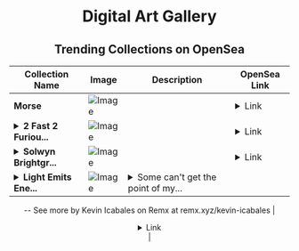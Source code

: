 <div align="center">

# Digital Art Gallery

## Trending Collections on OpenSea

| Collection Name                       | Image                                                                                     | Description                       | OpenSea Link                                                                                          |
|---------------------------------------|-------------------------------------------------------------------------------------------|-----------------------------------|--------------------------------------------------------------------------------------------------------|
| **Morse** | ![Image](https://i.seadn.io/s/raw/files/fbedd6680b5f7108573f4f7a43f7e644.png?w=500&auto=format?w=200&auto=format) |  | <details><summary>Link</summary>[Morse](https://opensea.io/collection/morse-34)</details> |
| **<details><summary>2 Fast 2 Furiou...</summary>2 Fast 2 Furious</details>** | ![Image](https://i.seadn.io/s/raw/files/838c42b57e4dff08a28cbc6db1c815ae.gif?w=500&auto=format?w=200&auto=format) |  | <details><summary>Link</summary>[2 Fast 2 Furious](https://opensea.io/collection/2-fast-2-furious-2)</details> |
| **<details><summary>Solwyn Brightgr...</summary>Solwyn Brightgrove</details>** | ![Image](https://i.seadn.io/s/raw/files/860a6e65b953fa6f5062b77fe3f82ce9.png?w=500&auto=format?w=200&auto=format) |  | <details><summary>Link</summary>[Solwyn Brightgrove](https://opensea.io/collection/solwyn-brightgrove)</details> |
| **<details><summary>Light Emits Ene...</summary>Light Emits Energy</details>** | ![Image](https://i.seadn.io/s/raw/files/2b10f75a4c2d5fdc6992af56053d412b.jpg?w=500&auto=format?w=200&auto=format) | <details><summary>Some can't get the point of my...</summary>Some can't get the point of my photos, but the good thing is that they keep learning how to read a photograph and enhance their visual literacy.
--
See more by Kevin Icabales on Remx at remx.xyz/kevin-icabales</details> | <details><summary>Link</summary>[Light Emits Energy](https://opensea.io/collection/light-emits-energy)</details> |

</div>